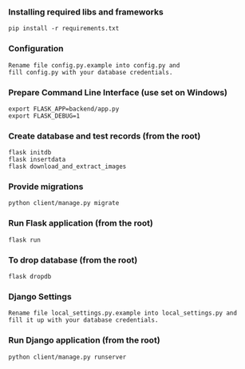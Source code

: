 ### Installing required libs and frameworks
```
pip install -r requirements.txt
```
### Configuration
```
Rename file config.py.example into config.py and 
fill config.py with your database credentials.
```
### Prepare Command Line Interface (use set on Windows)
```
export FLASK_APP=backend/app.py
export FLASK_DEBUG=1
```
### Create database and test records (from the root)
```
flask initdb
flask insertdata
flask download_and_extract_images
```
### Provide migrations
```
python client/manage.py migrate
```
### Run Flask application (from the root)
```
flask run
```

### To drop database (from the root)
```
flask dropdb
```

### Django Settings
```
Rename file local_settings.py.example into local_settings.py and
fill it up with your database credentials.
```

### Run Django application (from the root)
```
python client/manage.py runserver
```

